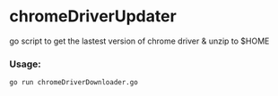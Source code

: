 # chromeDriverUpdater
go script to get the lastest version of chrome driver &amp; unzip to $HOME

### Usage:
```bash
go run chromeDriverDownloader.go
```

